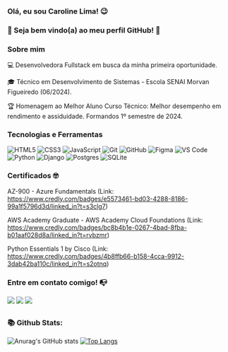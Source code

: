 <h3> Olá, eu sou Caroline Lima! 😉 </h3> 
<h3>🌱 Seja bem vindo(a) ao meu perfil GitHub! 👋  </h3>  
<h4></h4> 

### Sobre mim

💻 Desenvolvedora Fullstack em busca da minha primeira oportunidade.

🎓 Técnico em Desenvolvimento de Sistemas - Escola SENAI Morvan Figueiredo (06/2024).

🏆 Homenagem ao Melhor Aluno Curso Técnico: Melhor desempenho em rendimento e assiduidade. Formandos 1º semestre de 2024.

### Tecnologias e Ferramentas

![HTML5](https://img.shields.io/badge/html5-%23E34F26.svg?style=for-the-badge&logo=html5&logoColor=white)
![CSS3](https://img.shields.io/badge/css3-%231572B6.svg?style=for-the-badge&logo=css3&logoColor=white)
![JavaScript](https://img.shields.io/badge/javascript-%23323330.svg?style=for-the-badge&logo=javascript&logoColor=%23F7DF1E)
![Git](https://img.shields.io/badge/git-%23F05033.svg?style=for-the-badge&logo=git&logoColor=white)
![GitHub](https://img.shields.io/badge/github-%23121011.svg?style=for-the-badge&logo=github&logoColor=white)
![Figma](https://img.shields.io/badge/figma-%23F24E1E.svg?style=for-the-badge&logo=figma&logoColor=white)
![VS Code](https://img.shields.io/badge/VS%20Code-0078d7.svg?style=for-the-badge&logo=visual-studio-code&logoColor=white)
![Python](https://img.shields.io/badge/Python-3776AB.svg?style=for-the-badge&logo=python&logoColor=white)
![Django](https://img.shields.io/badge/Django-092E20.svg?style=for-the-badge&logo=django&logoColor=white)
![Postgres](https://img.shields.io/badge/postgres-%23316192.svg?style=for-the-badge&logo=postgresql&logoColor=white)
![SQLite](https://img.shields.io/badge/SQLite-003B57.svg?style=for-the-badge&logo=sqlite&logoColor=white)

### Certificados 🤓

AZ-900 - Azure Fundamentals (Link: https://www.credly.com/badges/e5573461-bd03-4288-8186-99a1f5796d3d/linked_in?t=s3clg7)

AWS Academy Graduate - AWS Academy Cloud Foundations (Link: https://www.credly.com/badges/bc8b4b1e-0267-4bad-8fba-b01aaf028d8a/linked_in?t=rvbzmr)

Python Essentials 1 by Cisco (Link: https://www.credly.com/badges/4b8ffb66-b158-4cca-9912-3dab42ba110c/linked_in?t=s2otnq)

  

  ### Entre em contato comigo! 📭

  <a href="https://www.linkedin.com/in/caroline-lima-1387851b5/" target="_blank"><img src="https://img.shields.io/badge/-LinkedIn-%230077B5?style=for-the-badge&logo=linkedin&logoColor=white" target="_blank"></a>
  <a href = "mailto:carolinelima.santos15@gmail.com"><img src="https://img.shields.io/badge/Gmail-D14836?style=for-the-badge&logo=gmail&logoColor=white" target="_blank"></a>
  <a href="https://instagram.com/carolinedls_" target="_blank"><img src="https://img.shields.io/badge/-Instagram-%23E4405F?style=for-the-badge&logo=instagram&logoColor=white" target="_blank"></a>
  
  ##
  <h3> 📚 Github Stats: <br></h3>
   
<!--cartao responsivo-->
![Anurag's GitHub stats](https://github-readme-stats.vercel.app/api?username=Caroline-Lim4&show_icons=true&theme=transparent)
[![Top Langs](https://github-readme-stats.vercel.app/api/top-langs/?username=Caroline-Lim4&layout=compact)](https://github.com/Caroline-Lim4/github-readme-stats)
